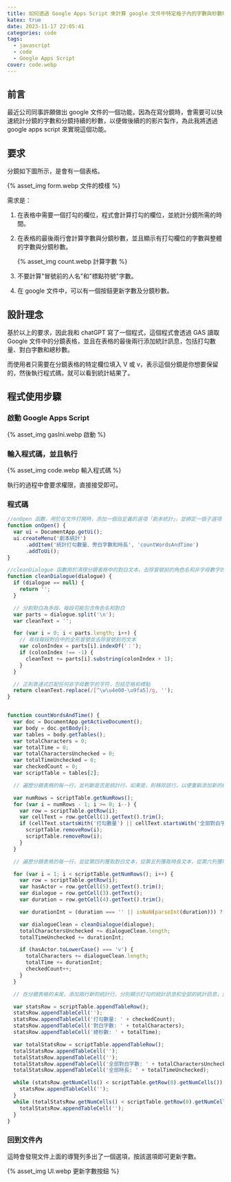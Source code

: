 ```yaml
---
title: 如何透過 Google Apps Script 來計算 google 文件中特定格子內的字數與秒數呢？
katex: true
date: 2023-11-17 22:05:41
categories: code
tags: 
  - javascript
  - code
  - Google Apps Script
cover: code.webp
---
```


## 前言

最近公司同事許願做出 google 文件的一個功能，因為在寫分鏡時，會需要可以快速統計分鏡的字數和分鏡持續的秒數，以便做後續的的影片製作，為此我將透過 google apps script 來實現這個功能。

## 要求

分鏡如下圖所示，是會有一個表格。

{% asset_img form.webp 文件的模樣 %}

需求是：

1. 在表格中需要一個打勾的欄位，程式會計算打勾的欄位，並統計分鏡所需的時間。

1. 在表格的最後兩行會計算字數與分鏡秒數，並且顯示有打勾欄位的字數與整體的字數與分鏡秒數。

     {% asset_img count.webp 計算字數 %}

2. 不要計算"冒號前的人名"和"標點符號"字數。
3. 在 google 文件中，可以有一個按鈕更新字數及分鏡秒數。

## 設計理念

基於以上的要求，因此我和 chatGPT 寫了一個程式，這個程式會透過 GAS 讀取 Google 文件中的分鏡表格，並且在表格的最後兩行添加統計訊息，包括打勾數量、對白字數和總秒數。

而使用者只需要在分鏡表格的特定欄位填入 V 或 v，表示這個分鏡是你想要保留的，然後執行程式碼，就可以看到統計結果了。

## 程式使用步驟

### 啟動 Google Apps Script

{% asset_img gasIni.webp 啟動 %}

### 輸入程式碼，並且執行

{% asset_img code.webp 輸入程式碼 %}

執行的過程中會要求權限，直接接受即可。

### 程式碼

``` javaScript
//onOpen 函數，用於在文件打開時，添加一個自定義的選項「劇本統計」，並綁定一個子選項「統計打勾數量、旁白字數和時長」，該子選項對應一個 countWordsAndTime 函數。
function onOpen() {
  var ui = DocumentApp.getUi();
  ui.createMenu('劇本統計')
      .addItem('統計打勾數量、旁白字數和時長', 'countWordsAndTime')
      .addToUi();
}

//cleanDialogue 函數用於清理分鏡表格中的對白文本，去除冒號前的角色名和非字母數字的字符，並返回清理後的文字。
function cleanDialogue(dialogue) {
  if (dialogue == null) {
    return '';
  }

  // 分割對白為多段，每段可能包含角色名和對白
  var parts = dialogue.split('\n');
  var cleanText = '';

  for (var i = 0; i < parts.length; i++) {
    // 尋找每段對白中的全形冒號並去除冒號前的文本
    var colonIndex = parts[i].indexOf('：');
    if (colonIndex !== -1) {
      cleanText += parts[i].substring(colonIndex + 1);
    }
  }

  // 正則表達式匹配任何非字母數字的字符，包括空格和標點
  return cleanText.replace(/[^\w\u4e00-\u9fa5]/g, '');
}


function countWordsAndTime() {
  var doc = DocumentApp.getActiveDocument();
  var body = doc.getBody();
  var tables = body.getTables();
  var totalCharacters = 0;
  var totalTime = 0;
  var totalCharactersUnchecked = 0;
  var totalTimeUnchecked = 0;
  var checkedCount = 0;
  var scriptTable = tables[2];

  // 遍歷分鏡表格的每一行，並判斷是否是統計行，如果是，則移除該行，以便重新添加新的統計行。

  var numRows = scriptTable.getNumRows();
  for (var i = numRows - 1; i >= 0; i--) {
    var row = scriptTable.getRow(i);
    var cellText = row.getCell(1).getText().trim();
    if (cellText.startsWith('打勾數量') || cellText.startsWith('全部對白字數')) {
      scriptTable.removeRow(i);
      scriptTable.removeRow(i);
    }
  }

  // 遍歷分鏡表格的每一行，並從第四列獲取對白文本，從第五列獲取時長文本，從第六列獲取是否打勾的標記。將對白文本傳入。

  for (var i = 1; i < scriptTable.getNumRows(); i++) {
    var row = scriptTable.getRow(i);
    var hasActor = row.getCell(5).getText().trim();
    var dialogue = row.getCell(3).getText();
    var duration = row.getCell(4).getText().trim(); 

    var durationInt = (duration === '' || isNaN(parseInt(duration))) ? 0 : parseInt(duration);

    var dialogueClean = cleanDialogue(dialogue);
    totalCharactersUnchecked += dialogueClean.length;
    totalTimeUnchecked += durationInt;

    if (hasActor.toLowerCase() === 'v') {
      totalCharacters += dialogueClean.length;
      totalTime += durationInt;
      checkedCount++;
    }
  }

  // 在分鏡表格的末尾，添加兩行新的統計行，分別顯示打勾的統計訊息和全部的統計訊息，並保持與原表格的列數一致。

  var statsRow = scriptTable.appendTableRow();
  statsRow.appendTableCell('');
  statsRow.appendTableCell('打勾數量: ' + checkedCount);
  statsRow.appendTableCell('對白字數: ' + totalCharacters);
  statsRow.appendTableCell('總秒數: ' + totalTime);

  var totalStatsRow = scriptTable.appendTableRow();
  totalStatsRow.appendTableCell('');
  totalStatsRow.appendTableCell('');
  totalStatsRow.appendTableCell('全部對白字數: ' + totalCharactersUnchecked);
  totalStatsRow.appendTableCell('全部時長: ' + totalTimeUnchecked);

  while (statsRow.getNumCells() < scriptTable.getRow(0).getNumCells()) {
    statsRow.appendTableCell('');
  }
  while (totalStatsRow.getNumCells() < scriptTable.getRow(0).getNumCells()) {
    totalStatsRow.appendTableCell('');
  }
}

```

### 回到文件內

這時會發現文件上面的導覽列多出了一個選項，按該選項即可更新字數。

{% asset_img UI.webp 更新字數按鈕 %}
